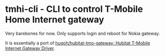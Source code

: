 # tmhi-cli - CLI to control T-Mobile Home Internet gateway

Very barebones for now. Only supports login and reboot for Nokia gateway.

It is essentially a port of [hugoh/hubitat-tmo-gateway: Hubitat T-Mobile Internet Gateway Driver](https://github.com/hugoh/hubitat-tmo-gateway).